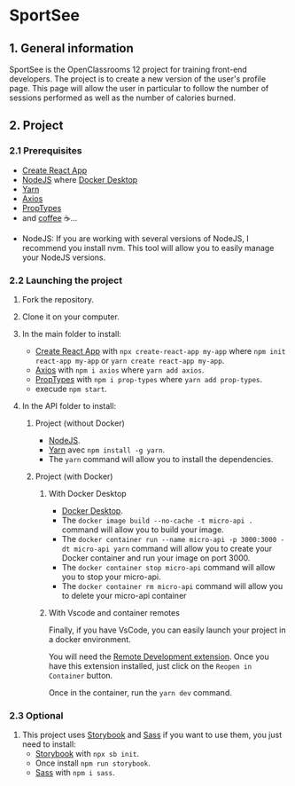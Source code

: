 # SportSee

## 1. General information

SportSee is the OpenClassrooms 12 project for training front-end developers.
The project is to create a new version of the user's profile page.
This page will allow the user in particular to follow the number of sessions performed as well as the number of calories burned.

## 2. Project

### 2.1 Prerequisites

-   [Create React App](https://create-react-app.dev)
-   [NodeJS](https://nodejs.org/en/) where [Docker Desktop](https://www.docker.com/products/docker-desktop)
-   [Yarn](https://yarnpkg.com/)
-   [Axios](https://axios-http.com/)
-   [PropTypes](https://fr.reactjs.org/docs/typechecking-with-proptypes.html)
-   and [coffee](https://en.wikipedia.org/wiki/Coffee) ☕...

*   NodeJS: If you are working with several versions of NodeJS, I recommend you install nvm. This tool will allow you to easily manage your NodeJS versions.

### 2.2 Launching the project

1. Fork the repository.

2. Clone it on your computer.

3. In the main folder to install:

    - [Create React App](https://create-react-app.dev) with `npx create-react-app my-app` where `npm init react-app my-app` or `yarn create react-app my-app`.
    - [Axios](https://axios-http.com/) with `npm i axios` where `yarn add axios`.
    - [PropTypes](https://fr.reactjs.org/docs/typechecking-with-proptypes.html) with `npm i prop-types` where `yarn add prop-types`.
    - execude `npm start`.

4. In the API folder to install:

    1. Project (without Docker)

        - [NodeJS](https://nodejs.org/en/).
        - [Yarn](https://yarnpkg.com/) avec `npm install -g yarn`.
        - The `yarn` command will allow you to install the dependencies.

    2. Project (with Docker)

        1. With Docker Desktop

            - [Docker Desktop](https://www.docker.com/products/docker-desktop).
            - The `docker image build --no-cache -t micro-api .` command will allow you to build your image.
            - The `docker container run --name micro-api -p 3000:3000 -dt micro-api yarn` command will allow you to create your Docker container and run your image on port 3000.
            - The `docker container stop micro-api` command will allow you to stop your micro-api.
            - The `docker container rm micro-api` command will allow you to delete your micro-api container

        2. With Vscode and container remotes

            Finally, if you have VsCode, you can easily launch your project in a docker environment.

            You will need the [Remote Development extension](https://marketplace.visualstudio.com/items?itemName=ms-vscode-remote.vscode-remote-extensionpack). Once you have this extension installed, just click on the `Reopen in Container` button.

            Once in the container, run the `yarn dev` command.

### 2.3 Optional

1. This project uses [Storybook](https://storybook.js.org/) and [Sass](https://sass-lang.com/) if you want to use them, you just need to install:
    - [Storybook](https://storybook.js.org/) with `npx sb init`.
    - Once install `npm run storybook`.
    - [Sass](https://sass-lang.com/) with `npm i sass`.
